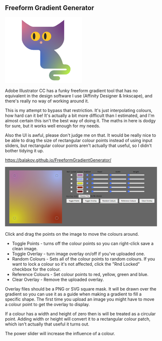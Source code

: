 ## Freeform Gradient Generator

![Cat_Preview](/Cat_Preview.png)

Adobe Illustrator CC has a funky freeform gradient tool that has no equivalent in the design software I use (Affinity Designer & Inkscape), and there's really no way of working around it.

This is my attempt to bypass that restriction. It's just interpolating colours, how hard can it be! It's actually a bit more difficult than I estimated, and I'm almost certain this isn't the best way of doing it. The maths in here is dodgy for sure, but it works well enough for my needs.

Also the UI is awful, please don't judge me on that. It would be really nice to be able to drag the size of rectangular colour points instead of using input sliders, but rectangular colour points aren't actually that useful, so I didn't bother tidying it up.

https://balakov.github.io/FreeformGradientGenerator/

![Preview](/Preview.png)

Click and drag the points on the image to move the colours around.

 - Toggle Points - turns off the colour points so you can right-click save a clean image.
 - Toggle Overlay - turn image overlay on/off if you've uploaded one.
 - Random Colours - Sets all of the colour points to random colours. If you want to lock a colour so it's not affected, click the "Rnd Locked" checkbox for the colour.
 - Reference Colours - Set colour points to red, yellow, green and blue.
 - Clear Overlay - Remove the uploaded overlay.

Overlay files should be a PNG or SVG square mask. It will be drawn over the gradient so you can use it as a guide when making a gradient to fill a specific shape. The first time you upload an image you might have to move a colour point to get the overlay to display.

If a colour has a width and height of zero then is will be treated as a circular point. Adding width or height will convert it to a rectangular colour patch, which isn't actually that useful it turns out.

The power slider will increase the influence of a colour.
